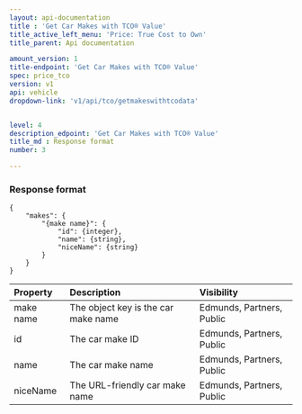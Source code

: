 ```yaml
---
layout: api-documentation
title : 'Get Car Makes with TCO® Value'
title_active_left_menu: 'Price: True Cost to Own'
title_parent: Api documentation

amount_version: 1
title-endpoint: 'Get Car Makes with TCO® Value'
spec: price_tco
version: v1
api: vehicle
dropdown-link: 'v1/api/tco/getmakeswithtcodata'


level: 4
description_edpoint: 'Get Car Makes with TCO® Value'
title_md : Response format
number: 3

---
```


### Response format

	{
	    "makes": {
	        "{make name}": {
	            "id": {integer},
	            "name": {string},
	            "niceName": {string}
	        }
	    }
	}
	
| Property      | Description                                              	| Visibility                |
|:--------------|:----------------------------------------------------------|:------------------------- |
| make name     | The object key is the car make name			           	| Edmunds, Partners, Public |
| id    		| The car make ID								           	| Edmunds, Partners, Public |
| name		    | The car make name								           	| Edmunds, Partners, Public |
| niceName	    | The URL-friendly car make name				           	| Edmunds, Partners, Public |
